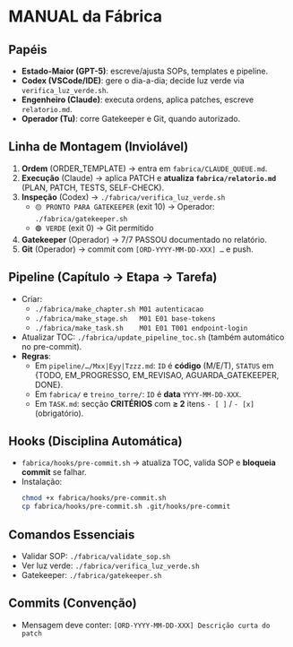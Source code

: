 # MANUAL da Fábrica

## Papéis
- **Estado-Maior (GPT-5)**: escreve/ajusta SOPs, templates e pipeline.
- **Codex (VSCode/IDE)**: gere o dia-a-dia; decide luz verde via `verifica_luz_verde.sh`.
- **Engenheiro (Claude)**: executa ordens, aplica patches, escreve `relatorio.md`.
- **Operador (Tu)**: corre Gatekeeper e Git, quando autorizado.

## Linha de Montagem (Inviolável)
1. **Ordem** (ORDER_TEMPLATE) → entra em `fabrica/CLAUDE_QUEUE.md`.
2. **Execução** (Claude) → aplica PATCH e **atualiza `fabrica/relatorio.md`** (PLAN, PATCH, TESTS, SELF-CHECK).
3. **Inspeção** (Codex) → `./fabrica/verifica_luz_verde.sh`
   - `🟡 PRONTO PARA GATEKEEPER` (exit 10) → Operador: `./fabrica/gatekeeper.sh`
   - `🟢 VERDE` (exit 0) → Git permitido
4. **Gatekeeper** (Operador) → 7/7 PASSOU documentado no relatório.
5. **Git** (Operador) → commit com `[ORD-YYYY-MM-DD-XXX] …` e push.

## Pipeline (Capítulo → Etapa → Tarefa)
- Criar:
  - `./fabrica/make_chapter.sh M01 autenticacao`
  - `./fabrica/make_stage.sh   M01 E01 base-tokens`
  - `./fabrica/make_task.sh    M01 E01 T001 endpoint-login`
- Atualizar TOC: `./fabrica/update_pipeline_toc.sh` (também automático no pre-commit).
- **Regras**:
  - Em `pipeline/…/Mxx|Eyy|Tzzz.md`: `ID` é **código** (M/E/T), `STATUS` em {TODO, EM_PROGRESSO, EM_REVISAO, AGUARDA_GATEKEEPER, DONE}.
  - Em `fabrica/` e `treino_torre/`: `ID` é **data** `YYYY-MM-DD-XXX`.
  - Em `TASK.md`: secção **CRITÉRIOS** com **≥ 2** itens `- [ ]` / `- [x]` (obrigatório).

## Hooks (Disciplina Automática)
- `fabrica/hooks/pre-commit.sh` → atualiza TOC, valida SOP e **bloqueia commit** se falhar.
- Instalação:
  ```bash
  chmod +x fabrica/hooks/pre-commit.sh
  cp fabrica/hooks/pre-commit.sh .git/hooks/pre-commit
  ```

## Comandos Essenciais
- Validar SOP: `./fabrica/validate_sop.sh`
- Ver luz verde: `./fabrica/verifica_luz_verde.sh`
- Gatekeeper: `./fabrica/gatekeeper.sh`

## Commits (Convenção)
- Mensagem deve conter: `[ORD-YYYY-MM-DD-XXX] Descrição curta do patch`
